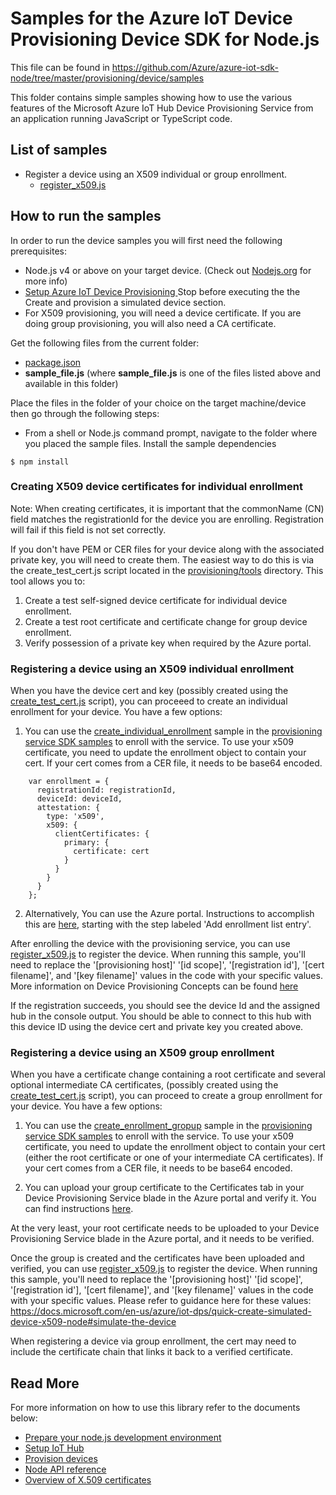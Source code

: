 # Samples for the Azure IoT Device Provisioning Device SDK for Node.js

This file can be found in https://github.com/Azure/azure-iot-sdk-node/tree/master/provisioning/device/samples

This folder contains simple samples showing how to use the various features of the Microsoft Azure IoT Hub Device Provisioning Service from an application running JavaScript or TypeScript code.

## List of samples

* Register a device using an X509 individual or group enrollment.
   *  [register_x509.js][register-x509]

## How to run the samples
In order to run the device samples you will first need the following prerequisites:
* Node.js v4 or above on your target device. (Check out [Nodejs.org](https://nodejs.org/) for more info)
* [Setup Azure IoT Device Provisioning ][lnk-setup-iot-provisioning] Stop before executing the the Create and provision a simulated device section.
* For X509 provisioning, you will need a device certificate.  If you are doing group provisioning, you will also need a CA certificate.

Get the following files from the current folder:
* [package.json][package-json]
* **__sample_file.js__** (where **__sample_file.js__** is one of the files listed above and available in this folder)

Place the files in the folder of your choice on the target machine/device then go through the following steps:

* From a shell or Node.js command prompt, navigate to the folder where you placed the sample files. Install the sample dependencies

```
$ npm install
```

### Creating X509 device certificates for individual enrollment
Note: When creating certificates, it is important that the commonName (CN) field matches the registrationId for the device you are enrolling.  Registration will fail if this field is not set correctly.

If you don't have PEM or CER files for your device along with the associated private key, you will need to create them.  The easiest way to do this is via the create_test_cert.js script located in the [provisioning/tools][provisioning-tools] directory.  This tool allows you to:
1) Create a test self-signed device certificate for individual device enrollment.
2) Create a test root certificate and certificate change for group device enrollment.
3) Verify possession of a private key when required by the Azure portal.

### Registering a device using an X509 individual enrollment
When you have the device cert and key (possibly created using the [create_test_cert.js][provisioning-tools] script), you can proceeed to create an individual enrollment for your device.  You have a few options:
1. You can use the [create_individual_enrollment][service-sample-create-individual-enrollment] sample in the [provisioning service SDK samples][service-samples] to enroll with the service.  To use your x509 certificate, you need to update the enrollment object to contain your cert.  If your cert comes from a CER file, it needs to be base64 encoded.
```
    var enrollment = {
      registrationId: registrationId,
      deviceId: deviceId,
      attestation: {
        type: 'x509',
        x509: {
          clientCertificates: {
            primary: {
              certificate: cert
            }
          }
        }
      }
    };
```
2. Alternatively, You can use the Azure portal.  Instructions to accomplish this are [here][c-sdk-create-individual-enrollment], starting with the step labeled 'Add enrollment list entry'.

 After enrolling the device with the provisioning service, you can use [register_x509.js][register-x509] to register the device.  When running this sample, you'll need to replace the '[provisioning host]' '[id scope]', '[registration id'], '[cert filename]', and '[key filename]' values in the code with your specific values. More information on Device Provisioning Concepts can be found [here][lnk-dps-concepts]

 If the registration succeeds, you should see the device Id and the assigned hub in the console output.  You should be able to connect to this hub with this device ID using the device cert and private key you created above.

### Registering a device using an X509 group enrollment
When you have a certificate change containing a root certificate and several optional intermediate CA certificates, (possibly created using the [create_test_cert.js][provisioning-tools] script), you can proceed to create a group enrollment for your device.  You have a few options:
1. You can use the [create_enrollment_gropup][service-sample-create-enrollment-group] sample in the [provisioning service SDK samples][service-samples] to enroll with the service.  To use your x509 certificate, you need to update the enrollment object to contain your cert (either the root certificate or one of your intermediate CA certificates).  If your cert comes from a CER file, it needs to be base64 encoded.

2. You can upload your group certificate to the Certificates tab in your Device Provisioning Service blade in the Azure portal and verify it.  You can find instructions [here][lnk-x509-verification-instructions].

At the very least, your root certificate needs to be uploaded to your Device Provisioning Service blade in the Azure portal, and it needs to be verified.

Once the group is created and the certificates have been uploaded and verified, you can use [register_x509.js][register-x509] to register the device.  When running this sample, you'll need to replace the '[provisioning host]' '[id scope]', '[registration id'], '[cert filename]', and '[key filename]' values in the code with your specific values.  Please refer to guidance here for these values: https://docs.microsoft.com/en-us/azure/iot-dps/quick-create-simulated-device-x509-node#simulate-the-device

When registering a device via group enrollment, the cert may need to include the certificate chain that links it back to a verified certificate.


## Read More
For more information on how to use this library refer to the documents below:
- [Prepare your node.js development environment][node-devbox-setup]
- [Setup IoT Hub][lnk-setup-iot-hub]
- [Provision devices][lnk-manage-iot-hub]
- [Node API reference][node-api-reference]
- [Overview of X.509 certificates][lnk-x509-ca-overview]

[lnk-setup-iot-provisioning]: https://docs.microsoft.com/en-us/azure/iot-dps/quick-setup-auto-provision
[lnk-setup-iot-hub]: https://aka.ms/howtocreateazureiothub
[lnk-manage-iot-hub]: https://aka.ms/manageiothub
[node-api-reference]: https://docs.microsoft.com/en-us/javascript/api/azure-iot-device/
[node-devbox-setup]: ../../doc/node-devbox-setup.md
[register-x509]: https://github.com/azure/azure-iot-sdk-node/tree/master/provisioning/device/samples/register_x509.js
[service-samples]: https://github.com/azure/azure-iot-sdk-node/tree/master/provisioning/service/samples/readme.md
[service-sample-create-individual-enrollment]: https://github.com/azure/azure-iot-sdk-node/tree/master/provisioning/service/samples/create_individual_enrollment.js
[service-sample-create-enrollment-group]: https://github.com/azure/azure-iot-sdk-node/tree/master/provisioning/service/samples/create_enrollment_group.js
[package-json]: https://github.com/azure/azure-iot-sdk-node/tree/master/provisioning/device/samples/package.json
[pem-npm]: https://www.npmjs.com/package/pem
[provisioning-e2e]: https://github.com/azure/azure-iot-sdk-node/tree/master/provisioning/e2e
[c-sdk-create-individual-enrollment]: https://docs.microsoft.com/en-us/azure/iot-dps/quick-create-simulated-device-x509
[lnk-dps-concepts]: https://docs.microsoft.com/en-us/azure/iot-dps/concepts-service
[provisioning-tools]: https://github.com/azure/azure-iot-sdk-node/tree/master/provisioning/tools
[lnk-x509-ca-overview]: https://docs.microsoft.com/en-us/azure/iot-hub/iot-hub-x509ca-overview
[lnk-x509-verification-instructions]: https://docs.microsoft.com/en-us/azure/iot-hub/iot-hub-security-x509-get-started#registercerts
